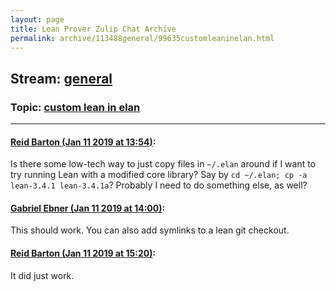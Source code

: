 ```yaml
---
layout: page
title: Lean Prover Zulip Chat Archive 
permalink: archive/113488general/99635customleaninelan.html
---
```


## Stream: [general](index.html)
### Topic: [custom lean in elan](99635customleaninelan.html)

---

#### [Reid Barton (Jan 11 2019 at 13:54)](https://leanprover.zulipchat.com/#narrow/stream/113488-general/topic/custom%20lean%20in%20elan/near/154915008):
Is there some low-tech way to just copy files in `~/.elan` around if I want to try running Lean with a modified core library?
Say by `cd ~/.elan; cp -a lean-3.4.1 lean-3.4.1a`? Probably I need to do something else, as well?

#### [Gabriel Ebner (Jan 11 2019 at 14:00)](https://leanprover.zulipchat.com/#narrow/stream/113488-general/topic/custom%20lean%20in%20elan/near/154915280):
This should work.  You can also add symlinks to a lean git checkout.

#### [Reid Barton (Jan 11 2019 at 15:20)](https://leanprover.zulipchat.com/#narrow/stream/113488-general/topic/custom%20lean%20in%20elan/near/154919876):
It did just work.

